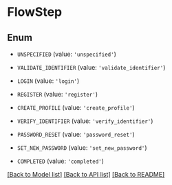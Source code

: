 # FlowStep


## Enum

* `UNSPECIFIED` (value: `'unspecified'`)

* `VALIDATE_IDENTIFIER` (value: `'validate_identifier'`)

* `LOGIN` (value: `'login'`)

* `REGISTER` (value: `'register'`)

* `CREATE_PROFILE` (value: `'create_profile'`)

* `VERIFY_IDENTIFIER` (value: `'verify_identifier'`)

* `PASSWORD_RESET` (value: `'password_reset'`)

* `SET_NEW_PASSWORD` (value: `'set_new_password'`)

* `COMPLETED` (value: `'completed'`)

[[Back to Model list]](../README.md#documentation-for-models) [[Back to API list]](../README.md#documentation-for-api-endpoints) [[Back to README]](../README.md)


